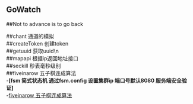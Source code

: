 ## GoWatch  
##Not to advance is to go back  

##chant   通道的模拟  
##createToken       创建token  
##getuuid           获取uuid\n  
##mapapi            根据ip返回地址接口  
##seckill           秒表毫秒级别  
##fiveinarow        五子棋连成算法  
-**[fsm  简式状态机   通过fsm.config 设置集群ip    端口号默认8080  服务端安全验证]  
-**[fiveinarow        五子棋连成算法](https://github.com/shanhuijie/GoWatch/tree/master/fiveinarow)  
